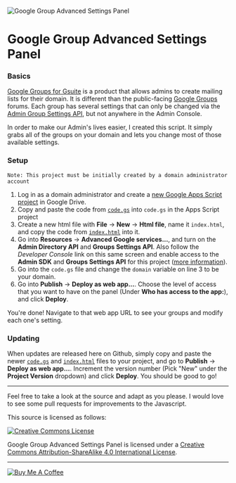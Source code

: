 ![Google Group Advanced Settings Panel](https://raw.githubusercontent.com/xd1936/googlegroupadvancedsettingspanel/master/img/screenshot.png)

# Google Group Advanced Settings Panel

### Basics

[Google Groups for Gsuite](https://support.google.com/a/topic/25838) is a product that allows admins to create mailing lists for their domain. It is different than the public-facing [Google Groups](https://groups.google.com/) forums.  Each group has several settings that can only be changed via the [Admin Group Settings API](https://developers.google.com/admin-sdk/groups-settings/v1/reference/groups), but not anywhere in the Admin Console.

In order to make our Admin's lives easier, I created this script. It simply grabs all of the groups on your domain and lets you change most of those available settings.

### Setup

`Note: This project must be initially created by a domain administrator account`

1. Log in as a domain administrator and create a [new Google Apps Script project](https://script.google.com/) in Google Drive.
2. Copy and paste the code from [`code.gs`](https://raw.githubusercontent.com/xd1936/googlegroupadvancedsettingspanel/master/code.gs) into `code.gs` in the Apps Script project
3. Create a new html file with **File** → **New** → **Html file**, name it `index.html`, and copy the code from [`index.html`](https://raw.githubusercontent.com/xd1936/googlegroupadvancedsettingspanel/master/index.html) into it.
4. Go into **Resources** → **Advanced Google services...**, and turn on the **Admin Directory API** and **Groups Settings API**. Also follow the *Developer Console* link on this same screen and enable access to the **Admin SDK** and **Groups Settings API** for this project ([more information](https://developers.google.com/apps-script/guides/services/advanced)).
5. Go into the `code.gs` file and change the `domain` variable on line 3 to be your domain.
6. Go into **Publish** → **Deploy as web app...**. Choose the level of access that you want to have on the panel (Under **Who has access to the app:**), and click **Deploy**.

You're done! Navigate to that web app URL to see your groups and modify each one's setting.

### Updating

When updates are released here on Github, simply copy and paste the newer [`code.gs`](https://raw.githubusercontent.com/xd1936/googlegroupadvancedsettingspanel/master/code.gs) and [`index.html`](https://raw.githubusercontent.com/xd1936/googlegroupadvancedsettingspanel/master/index.html) files to your project, and go to **Publish** → **Deploy as web app...**. Increment the version number (Pick "New" under the **Project Version** dropdown) and click **Deploy**. You should be good to go!

- - -

Feel free to take a look at the source and adapt as you please. I would love to see some pull requests for improvements to the Javascript.

This source is licensed as follows:

[![Creative Commons License](https://i.creativecommons.org/l/by-sa/4.0/88x31.png)](http://creativecommons.org/licenses/by-sa/4.0/)

<span xmlns:dct="http://purl.org/dc/terms/" property="dct:title">Google Group Advanced Settings Panel</span> is licensed under a [Creative Commons Attribution-ShareAlike 4.0 International License](http://creativecommons.org/licenses/by-sa/4.0/).

- - -

[![Buy Me A Coffee](https://www.buymeacoffee.com/assets/img/custom_images/white_img.png)](https://buymeacoff.ee/leoherzog)
